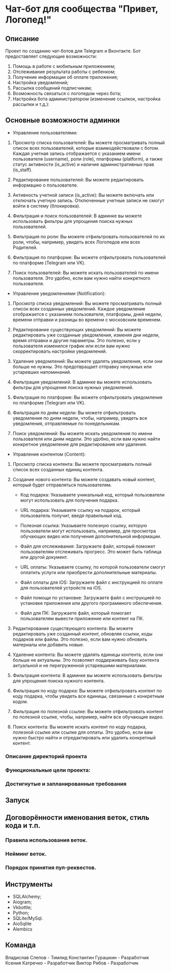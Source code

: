 # Чат-бот для сообщества "Привет, Логопед!"

## Описание
Проект по созданию чат-ботов для Telegram и Вконтакте. Бот предоставляет следующие возможности:
1. Помощь в работе с мобильным приложением;
2. Отслеживание результата работы с ребенком;
3. Получение информации об оплате приложения;
4. Настройка уведомлений;
5. Рассылка сообщений подписчикам;
6. Возможность связаться с логопедом через бота;
7. Настройка бота администратором (изменение ссылкок, настройка рассылки и т.д.):


## Основные возможности админки

- Управление пользователями:

1. Просмотр списка пользователей: Вы можете просматривать полный список всех пользователей, которые взаимодействовали с ботом. Каждая учетная запись отображается с указанием имени пользователя (username), роли (role), платформы (platform), а также статус активности (is_active) и наличие административных прав (is_staff).

2. Редактирование пользователей: Вы можете редактировать информацию о пользователе.

3. Активность учетной записи (is_active): Вы можете включать или отключать учетную запись. Отключенные учетные записи не смогут войти в систему (блокировка).

4. Фильтрация и поиск пользователей: В админке вы можете использовать фильтры для упрощения поиска нужных пользователей.

5. Фильтрация по роли: Вы можете отфильтровать пользователей по их роли, чтобы, например, увидеть всех Логопедов или всех Родителей.

6. Фильтрация по платформе: Вы можете отфильтровать пользователей по платформе (Telegram или VK).

7. Поиск пользователей: Вы можете искать пользователей по имени пользователя. Это удобно, если вам нужно найти конкретного пользователя.

- Управление уведомлениями (Notification):

1. Просмотр списка уведомлений: Вы можете просматривать полный список всех созданных уведомлений. Каждое уведомление отображается с указанием пользователя, платформы, дней недели, времени отправки и разницы во времени с московским временем.

2. Редактирование существующих уведомлений: Вы можете редактировать уже созданные уведомления, изменяя дни недели, время отправки и другие параметры.
Это полезно, если у пользователя изменился график или если вам нужно скорректировать настройки уведомлений.

3. Удаление уведомлений: Вы можете удалять уведомления, если они больше не нужны. Это предотвращает отправку ненужных или устаревших напоминаний.

4. Фильтрация уведомлений: В админке вы можете использовать фильтры для упрощения поиска нужных уведомлений.

5. Фильтрация по платформе: Вы можете отфильтровать уведомления по платформе (Telegram или VK).

6. Фильтрация по дням недели: Вы можете отфильтровать уведомления по дням недели, чтобы, например, увидеть все уведомления, отправляемые по понедельникам.

7. Поиск уведомлений: Вы можете искать уведомления по имени пользователя или дням недели. Это удобно, если вам нужно найти конкретное уведомление для редактирования или удаления.

- Управление контентом (Content):

1. Просмотр списка контента: Вы можете просматривать полный список всех созданных единиц контента.

2. Создание нового контента: Вы можете создавать новый контент, который будет отправляться пользователям.

    * Код подарка: Указываете уникальный код, который пользователи могут использовать для получения подарка.

    * URL подарка: Указываете ссылку на подарок, который пользователь получит, введя правильный код.

    * Полезная ссылка: Указываете полезную ссылку, которую пользователи могут использовать, например, для просмотра обучающих видео или получения дополнительной информации.

    * Файл для отслеживания: Загружаете файл, который поможет пользователям отслеживать прогресс. Это может быть таблица или другой документ.

    * URL оплаты: Указываете ссылку, по которой пользователи смогут оплатить услуги или приобрести дополнительные материалы.

    * Файл оплаты для iOS: Загружаете файл с инструкцией по оплате для пользователей устройств на iOS.

    * Файл помощи по установке: Загружаете файл с инструкцией по установке приложения или другого программного обеспечения.

    * Файл для ПК: Загружаете файл, который помогает пользователям вывести приложение или контент на ПК.

3. Редактирование существующего контента: Вы можете редактировать уже созданный контент, обновляя ссылки, коды подарков или файлы. Это полезно, если вам нужно обновить материалы или добавить новые.

4. Удаление контента: Вы можете удалять единицы контента, если они больше не актуальны. Это позволяет поддерживать базу контента актуальной и не перегруженной устаревшими материалами.

5. Фильтрация контента: В админке вы можете использовать фильтры для упрощения поиска нужного контента.

6. Фильтрация по коду подарка: Вы можете отфильтровать контент по коду подарка, чтобы увидеть все единицы, связанные с конкретным кодом.

7. Фильтрация по полезной ссылке: Вы можете отфильтровать контент по полезной ссылке, чтобы, например, найти все обучающие видео.

8. Поиск контента: Вы можете искать контент по коду подарка, полезной ссылке или ссылке для оплаты. Это удобно, если вам нужно быстро найти и отредактировать или удалить конкретный контент.


### Описание директорий проекта
### Функциональные цели проекта: 
### Достигнутые и запланированные требования


## Запуск


## Договорённости именования веток, стиль кода и т.п.

### Правила использования веток.
### Нейминг веток.
### Порядок принятия пул-реквестов.

## Инструменты
- SQLAlchemy;
- Aiogram;
- Vkbottle;
- Python;
- SQLite/MySql.
- AioSqlite
- Alembics

## Команда
Владислав Слепов - Тимлид
Константин Гурашкин - Разработчик
Ксения Катречко - Разработчик
Виктор Рябов - Разработчик

